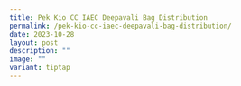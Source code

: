 ```yaml
---
title: Pek Kio CC IAEC Deepavali Bag Distribution
permalink: /pek-kio-cc-iaec-deepavali-bag-distribution/
date: 2023-10-28
layout: post
description: ""
image: ""
variant: tiptap
---
```

